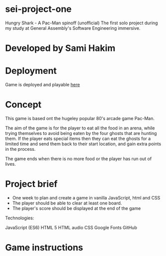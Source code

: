 # sei-project-one

Hungry Shark - A Pac-Man spinoff (unofficial)
The first solo project during my study at General Assembly's Software Engineering immersive. 

# Developed by Sami Hakim 

# Deployment
Game is deployed and playable [here](https://hamisakim.github.io/sei-project-one/) 

# Concept 
This game is based ont the hugeley popular 80's arcade game Pac-Man. 

The aim of the game is for the player to eat all the food in an arena, while trying themselves to avoid being eaten by the four ghosts that are hunting them.
If the player eats special items then they can eat the ghosts for a limited time and send them back to their start location, and gain extra points in the process. 

The game ends when there is no more food or the player has run out of lives. 

# Project brief

* One week to plan and create a game in vanilla JavaScript, html and CSS 
* The player should be able to clear at least one board.
* The player's score should be displayed at the end of the game

Technologies:

JavaScript (ES6)
HTML 5
HTML audio
CSS
Google Fonts
GitHub


# Game instructions 









